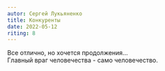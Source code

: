 ```yaml
---
autor: Сергей Лукьяненко
title: Конкуренты
date: 2022-05-12
riting: 8
---
```

Все отлично, но хочется продолжения...  
Главный враг человечества - само человечество.